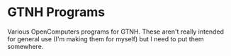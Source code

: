# GTNH Programs

Various OpenComputers programs for GTNH. These aren't really intended for
general use (I'm making them for myself) but I need to put them somewhere.
